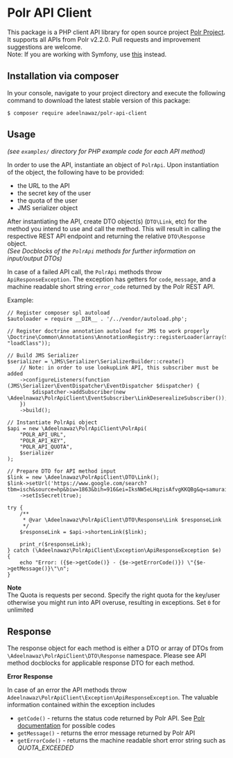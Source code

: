 Polr API Client
===============

This package is a PHP client API library for open source project [Polr Project](https://docs.polrproject.org/en/latest/developer-guide/api/#api-endpoints). It supports all APIs from Polr v2.2.0. Pull requests and improvement suggestions are welcome.  
Note: If you are working with Symfony, use [this](https://github.com/adeelnawaz/polr-api-bundle) instead.

Installation via composer
------------

In your console, navigate to your project directory and execute the
following command to download the latest stable version of this package:

```console
$ composer require adeelnawaz/polr-api-client
```

Usage
-----
_(see `examples/` directory for PHP example code for each API method)_

In order to use the API, instantiate an object of `PolrApi`. Upon instantiation
of the object, the following have to be provided:
- the URL to the API
- the secret key of the user
- the quota of the user
- JMS serializer object

After instantiating the API, create DTO object(s) (`DTO\Link`, etc) for the method you
intend to use and call the method. This will result in calling the respective REST API
endpoint and returning the relative `DTO\Response` object.  
_(See Docblocks of the `PolrApi` methods for further information on input/output DTOs)_

In case of a failed API call, the `PolrApi` methods throw `ApiResponseException`. The
exception has getters for `code`, `message`, and a machine readable short string
`error_code` returned by the Polr REST API.

Example:

```
// Register composer spl autoload
$autoloader = require __DIR__ . '/../vendor/autoload.php';

// Register doctrine annotation autoload for JMS to work properly
\Doctrine\Common\Annotations\AnnotationRegistry::registerLoader(array($autoloader, "loadClass"));

// Build JMS Serializer
$serializer = \JMS\Serializer\SerializerBuilder::create()
    // Note: in order to use lookupLink API, this subscriber must be added
    ->configureListeners(function (JMS\Serializer\EventDispatcher\EventDispatcher $dispatcher) {
        $dispatcher->addSubscriber(new \Adeelnawaz\PolrApiClient\EventSubscriber\LinkDeserealizeSubscriber());
    })
    ->build();

// Instantiate PolrApi object
$api = new \Adeelnawaz\PolrApiClient\PolrApi(
    "POLR_API_URL",
    "POLR_API_KEY",
    "POLR_API_QUOTA",
    $serializer
);

// Prepare DTO for API method input
$link = new \Adeelnawaz\PolrApiClient\DTO\Link();
$link->setUrl('https://www.google.com/search?tbm=isch&source=hp&biw=1863&bih=916&ei=IksNW5eLHqzisAfvgKKQBg&q=samurai+jack&oq=samurai+jack&gs_l=img.3..0l10.799.2671.0.2891.13.10.0.3.3.0.54.372.9.9.0....0...1ac.1.64.img..1.12.380.0...0.NlHgI6Y6mmY')
    ->setIsSecret(true);

try {
    /**
     * @var \Adeelnawaz\PolrApiClient\DTO\Response\Link $responseLink
     */
    $responseLink = $api->shortenLink($link);

    print_r($responseLink);
} catch (\Adeelnawaz\PolrApiClient\Exception\ApiResponseException $e) {
    echo "Error: ({$e->getCode()} - {$e->getErrorCode()}) \"{$e->getMessage()}\"\n";
}
```
**Note**  
The Quota is requests per second. Specify the right quota for the key/user otherwise you might run into API overuse, resulting in exceptions. Set `0` for unlimited

Response
--------

The response object for each method is either a DTO or array of DTOs from `\Adeelnawaz\PolrApiClient\DTO\Response` namespace. Please see API method docblocks for
applicable response DTO for each method.

**Error Response**

In case of an error the API methods throw `Adeelnawaz\PolrApiClient\Exception\ApiResponseException`. The valuable
information contained within the exception includes
- `getCode()` - returns the status code returned by Polr API. See [Polr documentation](https://docs.polrproject.org/en/latest/developer-guide/api/#error-responses) for possible codes
- `getMessage()` - returns the error message returned by Polr API
- `getErrorCode()` - returns the machine readable short error string such as _QUOTA_EXCEEDED_
